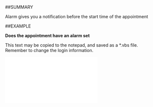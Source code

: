 

##SUMMARY


Alarm gives you a notification before the start time of the appointment



##EXAMPLE

**Does the appointment have an alarm set**

This text may be copied to the notepad, and saved as a *.vbs file. Remember to change the login information.

![](../../Examples/vbs/SOAppointment.Example.vbs.txt)





